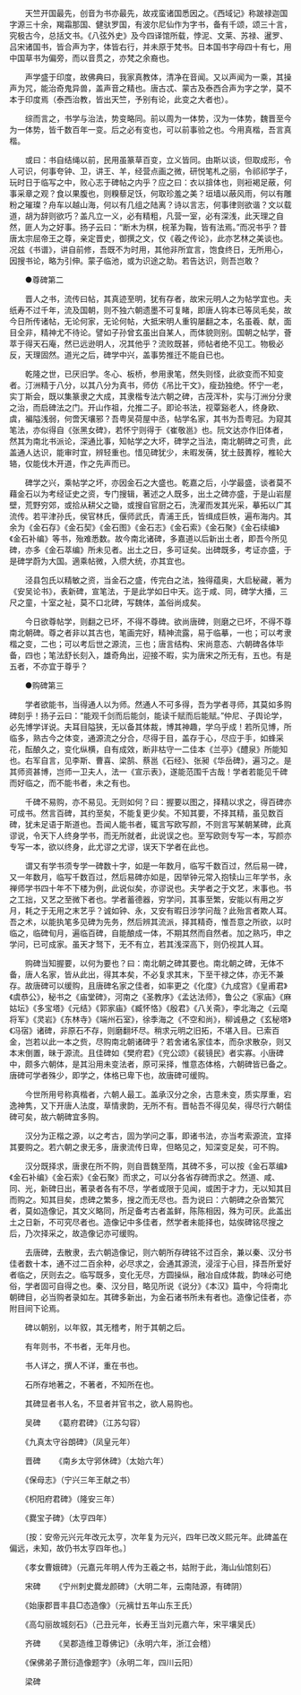 <!-- { "loadSidebar": true } -->
　　天竺开国最先，创音为书亦最先，故戎蛮诸国悉因之。《西域记》称跛禄迦国字源三十余，羯霜那国、健驮罗国，有波尔尼仙作为字书，备有千颂，颂三十言，究极古今，总括文书。《八弦外史》及今四译馆所载，悖泥、文莱、苏禄、暹罗、吕宋诸国书，皆合声为字，体皆右行，并未原于梵书。日本国书字母四十有七，用中国草书为偏旁，而以音贯之，亦梵之余裔也。 

　　声学盛于印度，故佛典曰，我家真教体，清净在音闻。又以声闻为一乘，其操声为咒，能治奇鬼异兽，盖声音之精也。唐古忒、蒙古及泰西合声为字之学，莫不本于印度焉（泰西治教，皆出天竺，予别有论，此变之大者也）。 

　　综而言之，书学与治法，势变略同。前以周为一体势，汉为一体势，魏晋至今为一体势，皆千数百年一变。后之必有变也，可以前事验之也。今用真楷，吾言真楷。 

　　或曰：书自结绳以前，民用虽篆草百变，立义皆同。由斯以谈，但取成形，令人可识，何事夸钟、卫，讲王、羊，经营点画之微，研悦笔札之丽，令祁祁学子，玩时日于临写之中，败心志于碑帖之内乎？应之曰：衣以揜体也，则裋褐足蔽，何事采章之观？食以果腹也，则糗藜足饫，何取珍羞之美？垣墙以蔽风雨，何以有雕粉之璀璨？舟车以越山海，何以有几组之陆离？诗以言志，何事律则欲谐？文以载道，胡为辞则欲巧？盖凡立一义，必有精粗，凡营一室，必有深浅，此天理之自然，匪人为之好事。扬子云曰：“断木为棋，梡革为鞠，皆有法焉。”而况书乎？昔唐太宗屈帝王之尊，亲定晋史，御撰之文，仅《羲之传论》，此亦艺林之美谈也。况兹《书谱》，讲自前修，吾既不为时用，其他非所宜言，饱食终日，无所用心，因搜书论，略为引伸。蒙子临池，或为识途之助。若告达识，则吾岂敢？ 

　　●尊碑第二 

　　晋人之书，流传曰帖，其真迹至明，犹有存者，故宋元明人之为帖学宜也。夫纸寿不过千年，流及国朝，则不独六朝遗墨不可复睹，即唐人钩本已等凤毛矣，故今日所传诸帖，无论何家，无论何帖，大抵宋明人重钩屡翻之本，名虽羲、献，面目全非，精神尤不待论。譬如子孙曾玄虽出自某人，而体貌则别。国朝之帖学，薈萃于得天石庵，然已远逊明人，况其他乎？流败既甚，师帖者绝不见工。物极必反，天理固然。道光之后，碑学中兴，盖事势推迁不能自已也。 

　　乾隆之世，已厌旧学。冬心、板桥，参用隶笔，然失则怪，此欲变而不知变者。汀洲精于八分，以其八分为真书，师仿《吊比干文》，瘦劲独绝。怀宁一老，实丁斯会，既以集篆隶之大成，其隶楷专法六朝之碑，古茂浑朴，实与汀洲分分隶之治，而启碑法之门。开山作祖，允推二子。即论书法，视覃谿老人，终身欧、虞，褊隘浅弱，何啻天壤邪？吾粤吴荷屋中丞，帖学名家，其书为吾粤冠。为窥其笔法，亦似得自《张黑女碑》，若怀宁则得于《崔敬邕》也。阮文达亦作旧体者，然其为南北书派论，深通比事，知帖学之大坏，碑学之当法，南北朝碑之可贵，此盖通人达识，能审时宜，辨轻重也。惜见碑犹少，未暇发蒨，犹土鼓蕢桴，椎轮大辂，仅能伐木开道，作之先声而已。 

　　碑学之兴，乘帖学之坏，亦因金石之大盛也。乾嘉之后，小学最盛，谈者莫不藉金石以为考经证史之资，专门搜辑，著述之人既多，出土之碑亦盛，于是山岩屋壁，荒野穷郊，或拾从耕父之锄，或搜自官厨之石，洗濯而发其光采，摹拓以广其流传。若平津孙氏，侯官林氏，偃师武氏，青浦王氏，皆缉成巨帙，遍布海内。其余为《金石存》《金石契》《金石图》《金石志》《金石索》《金石聚》《金石续编》《金石补编》等书，殆难悉数。故今南北诸碑，多嘉道以后新出土者，即吾今所见碑，亦多《金石萃编》所未见者。出土之日，多可证矣。出碑既多，考证亦盛，于是碑学蔚为大国。適乘帖微，入缵大统，亦其宜也。 

　　泾县包氏以精敏之资，当金石之盛，传完白之法，独得蕴奥，大启秘藏，著为《安吴论书》，表新碑，宣笔法，于是此学如日中天。迄于咸、同，碑学大播，三尺之童，十室之祉，莫不口北碑，写魏体，盖俗尚成矣。 

　　今日欲尊帖学，则翻之已坏，不得不尊碑。欲尚唐碑，则磨之已坏，不得不尊南北朝碑。尊之者非以其古也，笔画完好，精神流露，易于临摹，一也；可以考隶楷之变，二也；可以考后世之源流，三也；唐言结构、宋尚意态、六朝碑各体毕备，四也；笔法舒长刻入，雄奇角出，迎接不暇，实为唐宋之所无有，五也。有是五者，不亦宜于尊乎？ 

　　●购碑第三 

　　学者欲能书，当得通人以为师。然通人不可多得，吾为学者寻师，其莫如多购碑刻乎！扬子云曰：“能观千剑而后能剑，能读千赋而后能赋。”仲尼、子舆论学，必先博学详说。夫耳目隘狭，无以备其体裁，博其神趣，学乌乎成！若所见博，所临多，熟古今之体变，通源流之分合，尽得于目，盖存于心，尽应于手，如蜂采花，酝酿久之，变化纵横，自有成效，断非枯守一二佳本《兰亭》《醴泉》所能知也。右军自言，见李斯、曹喜、梁鹄、蔡邕《石经》、张昶《华岳碑》，遍习之。是其师资甚博，岂师一卫夫人，法一《宣示表》，遂能范围千古哉！学者若能见千碑而好临之，而不能书者，未之有也。 

　　千碑不易购，亦不易见。无则如何？曰：握要以图之，择精以求之，得百碑亦可成书。然言百碑，其约至矣，不能复更少矣。不知其要，不择其精，虽见数百碑，犹未足语于斯道也。吾闻人能书者，辄言写欧写颜，不则言写某朝某碑，此真谬说，令天下人终身学书，而无所就者，此说误之也。至写欧则专写一本，写颜亦专写一本，欲以终身，此尤谬之尤谬，误天下学者在此也。 

　　谓又有学书须专学一碑数十字，如是一年数月，临写千数百过，然后易一碑，又一年数月，临写千数百过，然后易碑亦如是，因举钟元常入抱犊山三年学书，永禅师学书四十年不下楼为例，此说似矣，亦谬说也。夫学者之于文艺，末事也。书之工拙，又艺之至微下者也。学者蓄德器，穷学问，其事至繁，安能以有用之岁月，耗之于无用之末艺乎？诚如钟、永，又安有暇日涉学问哉？此殆言者欺人耳。吾之术，以能执笔多见碑为先务，然后辨其流派，择其精奇，惟吾意之所欲，以时临之，临碑旬月，遍临百碑，自能酿成一体，不期其然而自然者。加之熟巧，申之学问，已可成家。虽天才驽下，无不有立，若其浅深高下，则仍视其人耳。 

　　购碑当知握要，以何为要也？曰：南北朝之碑其要也。南北朝之碑，无体不备，唐人名家，皆从此出，得其本矣，不必复求其末，下至干禄之体，亦无不兼存。故唐碑可以缓购，且唐碑名家之佳者，如率更之《化度》《九成宫》《皇甫君》《虞恭公》，秘书之《庙堂碑》，河南之《圣教序》《孟达法师》，鲁公之《家庙》《麻姑坛》《多宝塔》《元结》《郭家庙》《臧怀恪》《殷君》《八关斋》，李北海之《云麾将军》《灵岩》《东林寺》《端州石室》，徐季海之《不空和尚》，柳诚悬之《玄秘塔》《冯宿》诸碑，非原石不存，则磨翻坏尽。稍求元明之旧拓，不堪入目。已索百金，岂若以此一本之赀，尽购南北朝诸碑乎？若舍诸名家佳本，而杂求散杂，则又本末倒置，昧于源流。且佳碑如《樊府君》《兖公颂》《裴镜民》者实寡。小唐碑中，颇多六朝体，是其沿用未变法者，原可采择，惟意态体格，六朝碑皆已备之。唐碑可学者殊少，即学之，体格已卑下也，故唐碑可缓购。 

　　今世所用号称真楷者，六朝人最工。盖承汉分之余，古意未变，质实厚重，宕逸神隽，又下开唐人法度，草情隶韵，无所不有。晋帖吾不得见矣，得尽行六朝佳碑可矣，故六朝碑宜多购。 

　　汉分为正楷之源，以之考古，固为学问之事，即诸书法，亦当考索源流，宜择其要购之。若六朝之隶无多，唐隶流传日卑，但略见之，知深变足矣，可不购。 

　　汉分既择求，唐隶在所不购，则自晋魏至隋，其碑不多，可以按《金石萃编》《金石补编》《金石索》《金石聚》而求之，可以分各省存碑而求之。然道、咸、同、光，新碑日出，著录者各有不尽，学者或限于见闻，或困于才力，无以知其目而购之。知其目矣，虑碑之繁多，搜之而无尽也。吾为说曰：六朝碑之杂沓繁冗者，莫如造像记，其文义略同，所足备考古者盖鲜，陈陈相因，殊为可厌。此盖出土之日新，不可究尽者也。造像记中多佳者，然学者未能择也，姑俟碑铭尽搜之后，乃次择采之，故造像记亦可缓购。 

　　去唐碑，去散隶，去六朝造像记，则六朝所存碑铭不过百余，兼以秦、汉分书佳者数十本，通不过二百余种，必尽求之，会通其源流，浸淫于心目，择吾所爱好者临之，厌则去之。临写既多，变化无尽，方圆操纵，融冶自成体裁，韵味必可绝俗，学者固可自得之也。秦、汉分目，略见所说《说分》《本汉》篇中，今将南北朝碑目，必当购者录如左。其碑多新出，为金石诸书所未有者也。造像记佳者，亦附目间下论焉。 

　　碑以朝别，以年叙，其无稽考，附于其朝之后。 

　　有年则书，不书者，无年月也。 

　　书人详之，撰人不详，重在书也。 

　　石所存地著之，不著者，不知所在也。 

　　其碑显者书人名，不显者并官书之，欲人易购也。 

　　吴碑 
　　《葛府君碑》（江苏勾容） 

　　《九真太守谷朗碑》（凤皇元年） 

　　晋碑 
　　《南乡太守郛休碑》（太始六年） 

　　《保母志》（宁兴三年王献之书） 

　　《枳阳府君碑》（隆安三年） 

　　《爨宝子碑》（太亨四年） 

　　〔按：安帝元兴元年改元太亨，次年复为元兴，四年已改义熙元年。此碑盖在偏远，未知，故仍书太亨四年也。〕 

　　《孝女曹娥碑》（元嘉元年明人传为王羲之书，姑附于此，海山仙馆刻石） 

　　宋碑 
　　《宁州刺史爨龙颜碑》（大明二年，云南陆源，有碑阴） 

　　《始康郡晋丰县□态造像》（元褵廿五年山东王氏） 

　　《高勾丽故城刻石》（己丑元年，长寿王当刘元嘉六年，宋平壤吴氏） 

　　齐碑 
　　《吴郡造维卫尊佛记》（永明六年，浙江会稽） 

　　《保佛弟子萧衍造像题字》（永明二年，四川云阳） 

　　梁碑 
